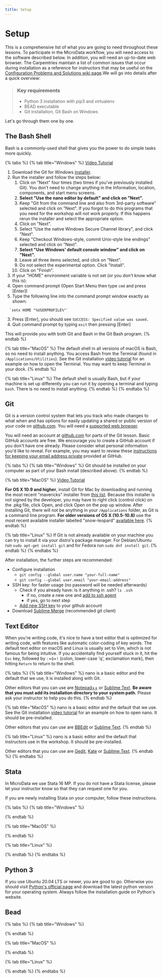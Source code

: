 ```yaml
---
title: Setup
---
```


# Setup

This is a comprehensive list of what you are going to need throughout these lessons. To participate in the MicroData workflow, you will need access to the software described below. In addition, you will need an up-to-date web browser. The Carpemtries maintain a list of common issues that occur during installation as a reference for instructors that may be useful on the [Configuration Problems and Solutions wiki page](https://github.com/swcarpentry/workshop-template/wiki/Configuration-Problems-and-Solutions).We will go into details after a quick overview:

> ### Key requirements
>
> * Python 3 installation with pip3 and virtualenv
> * BEAD executable
> * Git installation, Git Bash on Windows

Let's go through them one by one.

## The Bash Shell

Bash is a commonly-used shell that gives you the power to do simple tasks more quickly.

{% tabs %}
{% tab title="Windows" %}
 [Video Tutorial](https://www.youtube.com/watch?v=339AEqk9c-8)

1. Download the Git for Windows [installer](https://git-for-windows.github.io/).
2. Run the installer and follow the steps below:
   1.  Click on "Next" four times \(two times if you've previously installed Git\). You don't need to change anything in the Information, location, components, and start menu screens.
   2.  **Select "Use the nano editor by default" and click on "Next".**
   3.  Keep "Git from the command line and also from 3rd-party software" selected and click on "Next". If you forgot to do this programs that you need for the workshop will not work properly. If this happens rerun the installer and select the appropriate option.
   4. Click on "Next".
   5. Select "Use the native Windows Secure Channel library", and click "Next".
   6.  Keep "Checkout Windows-style, commit Unix-style line endings" selected and click on "Next".
   7.  **Select "Use Windows' default console window" and click on "Next".**
   8. Leave all three items selected, and click on "Next".
   9. Do not select the experimental option. Click "Install".
   10. Click on "Finish".
3.  If your "HOME" environment variable is not set \(or you don't know what this is\):
   1. Open command prompt \(Open Start Menu then type `cmd` and press \[Enter\]\)
   2.  Type the following line into the command prompt window exactly as shown:

      `setx HOME "%USERPROFILE%"`

   3. Press \[Enter\], you should see `SUCCESS: Specified value was saved.`
   4. Quit command prompt by typing `exit` then pressing \[Enter\]

This will provide you with both Git and Bash in the Git Bash program.
{% endtab %}

{% tab title="MacOS" %}
 The default shell in all versions of macOS is Bash, so no need to install anything. You access Bash from the Terminal \(found in `/Applications/Utilities`\). See the Git installation [video tutorial](https://www.youtube.com/watch?v=9LQhwETCdwY) for an example on how to open the Terminal. You may want to keep Terminal in your dock.
{% endtab %}

{% tab title="Linux" %}
 The default shell is usually Bash, but if your machine is set up differently you can run it by opening a terminal and typing `bash`. There is no need to install anything.
{% endtab %}
{% endtabs %}

## Git

Git is a version control system that lets you track who made changes to what when and has options for easily updating a shared or public version of your code on [github.com](https://github.com/). You will need a [supported web browser](https://help.github.com/articles/supported-browsers/).

 You will need an account at [github.com](https://github.com/) for parts of the Git lesson. Basic GitHub accounts are free. We encourage you to create a GitHub account if you don't have one already. Please consider what personal information you'd like to reveal. For example, you may want to review these [instructions for keeping your email address private](https://help.github.com/articles/keeping-your-email-address-private/) provided at GitHub.

{% tabs %}
{% tab title="Windows" %}
Git should be installed on your computer as part of your Bash install \(described above\).
{% endtab %}

{% tab title="MacOS" %}
 [Video Tutorial](https://www.youtube.com/watch?v=9LQhwETCdwY)

 **For OS X 10.9 and higher**, install Git for Mac by downloading and running the most recent "mavericks" installer from [this list](http://sourceforge.net/projects/git-osx-installer/files/). Because this installer is not signed by the developer, you may have to right click \(control click\) on the .pkg file, click Open, and click Open on the pop up window. After installing Git, there will not be anything in your `/Applications` folder, as Git is a command line program. **For older versions of OS X \(10.5-10.8\)** use the most recent available installer labelled "snow-leopard" [available here](http://sourceforge.net/projects/git-osx-installer/files/).
{% endtab %}

{% tab title="Linux" %}
 If Git is not already available on your machine you can try to install it via your distro's package manager. For Debian/Ubuntu run `sudo apt-get install git` and for Fedora run `sudo dnf install git`.
{% endtab %}
{% endtabs %}

After installation, the further steps are recommended:

* Configure installation    
  * `git config --global user.name "your-full-name"`    
  * `git config --global user.email "your-email-address"`     
* SSH key: for faster usage \(no password will be needed afterwards\)    
  * Check if you already have: Is it anything in .ssh? `ls .ssh`    
    * if no, create a new one and [add to ssh agent](https://help.github.com/en/articles/generating-a-new-ssh-key-and-adding-it-to-the-ssh-agent)                             
    * if yes, go to next step        
  * [Add new SSH key](https://help.github.com/en/articles/adding-a-new-ssh-key-to-your-github-account) to your github account           
* Download [Sublime Merge](https://www.sublimemerge.com/download) \(recommended git client\) 

## Text Editor

When you're writing code, it's nice to have a text editor that is optimized for writing code, with features like automatic color-coding of key words. The default text editor on macOS and Linux is usually set to Vim, which is not famous for being intuitive. If you accidentally find yourself stuck in it, hit the `Esc` key, followed by `:`+`Q`+`!` \(colon, lower-case 'q', exclamation mark\), then hitting `Return` to return to the shell.

{% tabs %}
{% tab title="Windows" %}
nano is a basic editor and the default that we use, it is installed along with Git.

Other editors that you can use are [Notepad++](https://notepad-plus-plus.org/) or [Sublime Text](https://www.sublimetext.com/). **Be aware that you must add its installation directory to your system path.** Please ask your instructor to help you do this.
{% endtab %}

{% tab title="MacOS" %}
nano is a basic editor and the default that we use. See the Git installation [video tutorial](https://www.youtube.com/watch?v=9LQhwETCdwY) for an example on how to open nano. It should be pre-installed.

Other editors that you can use are [BBEdit](https://www.barebones.com/products/bbedit/) or [Sublime Text](https://www.sublimetext.com/).
{% endtab %}

{% tab title="Linux" %}
nano is a basic editor and the default that instructors use in the workshop. It should be pre-installed.

Other editors that you can use are [Gedit](https://wiki.gnome.org/Apps/Gedit), [Kate](https://kate-editor.org/) or [Sublime Text](https://www.sublimetext.com/).
{% endtab %}
{% endtabs %}

## Stata

In MicroData we use Stata 16 MP. If you do not have a Stata license, please let your instructor know so that they can request one for you.

If you are newly installing Stata on your computer, follow these instructions.

{% tabs %}
{% tab title="Windows" %}

{% endtab %}

{% tab title="MacOS" %}

{% endtab %}

{% tab title="Linux" %}

{% endtab %}
{% endtabs %}

## Python 3

If you use Ubuntu 20.04 LTS or newer, you are good to go. Otherwise you should visit [Python's official page](https://www.python.org/downloads/) and download the latest python version for your operating system. Always follow the installation guide on Python's website.

## Bead

{% tabs %}
{% tab title="Windows" %}

{% endtab %}

{% tab title="MacOS" %}

{% endtab %}

{% tab title="Linux" %}

{% endtab %}
{% endtabs %}

